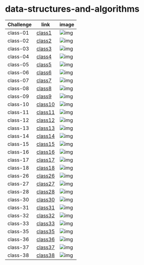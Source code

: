 # data-structures-and-algorithms


Challenge	|   link    | image
------------|-----------|----------
class-01    | [class1](challenges/arrayReverse/array-reverse.js) | ![img](assets/arrayReverse.jpg)
class-02    | [class2](challenges/arrayShift/array-shift.js) | ![img](assets/arrayShift.JPG)
class-03    | [class3](challenges/binary/array-binary-search.js) | ![img](assets/binary-uml.jpg)
class-04    | [class4](challenges/code4/code4.js) | ![img](assets/sum.jpg)
class-05    | [class5](challenges/Data-Structures/linkedList/linked-list.js) | ![img](assets/linklist.png)
class-06    | [class6](challenges/Data-Structures/linklist2/linklist2.js) | ![img](assets/insertBefor.png)
class-07    | [class7](challenges/Data-Structures/link3/link3.js) | ![img](assets/k.jpg)
class-08    | [class8](challenges/Data-Structures/ll-zip/zip.js) | ![img](assets/ll-zip.jpg)
class-09    | [class9](challenges/Data-Structures/mock2) | ![img](assets/palind.jpg)
class-10    | [class10](challenges/Data-Structures/stacksAndQueues) | ![img](assets/stack&queue.png)
class-11    | [class11](challenges/Data-Structures/PseudoQueue) | ![img](assets/animal.png)
class-12    | [class12](challenges/Data-Structures/fifo-animal-shelter) | ![img](assets/animal.png)
class-13    | [class13](challenges/Data-Structures/multi-bracket-validation) | ![img](assets/animal.png)
class-14    | [class14](challenges/Data-Structures/mock2) | ![img]()
class-15    | [class15](challenges/Data-Structures/fifo-animal-shelter) | ![img](assets/bst.png)
class-16    | [class16](challenges/Data-Structures/maxtree) | ![img](assets/maxtree.jpg)
class-17    | [class17](challenges/Data-Structures/breadth) | ![img](assets/breadth.jpg)
class-18    | [class18](challenges/Data-Structures/fizzbuzz-tree) | ![img](assets/fizzBuzz.jpg)
class-26    | [class26](challenges/Data-Structures/insertionSort/selectionSort.js) | ![img]()
class-27    | [class27](challenges/Data-Structures/mergesort/merge.js) | ![img]()
class-28    | [class28](challenges/Data-Structures/QuickSort) | ![img](challenges/Data-Structures/QuickSort/uml.jpg)
class-30    | [class30](challenges/Data-Structures/hashTable/hash.js) | ![img](assets/hash.png)
class-31    | [class31](challenges/Data-Structures/repetedWord/repeat.js) | ![img](assets/repeatedword.png)
class-32    | [class32](challenges/Data-Structures/treeIntersection/treeIntersection.js) | ![img](assets/treeIntersection.png)
class-33    | [class33](challenges/Data-Structures/LeftJoin/leftjoin.js) | ![img](assets/leftjoin.png)
class-35    | [class35](challenges/Data-Structures/graphs/graph.js) | ![img](assets/graph.jpg)
class-36    | [class36]() | ![img]()
class-37    | [class37]() | ![img]()
class-38    | [class38]() | ![img]()


